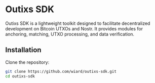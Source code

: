 # Outixs SDK

Outixs SDK is a lightweight toolkit designed to facilitate decentralized development on Bitcoin UTXOs and Nostr. It provides modules for anchoring, matching, UTXO processing, and data verification.

## Installation

Clone the repository:
```bash
git clone https://github.com/wiard/outixs-sdk.git
cd outixs-sdk


